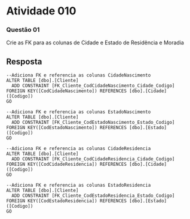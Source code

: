 # Atividade 010

### Questão 01
Crie as FK para as colunas de Cidade e Estado de Residência e Moradia

## Resposta
    --Adiciona FK e referencia as colunas CidadeNascimento
	ALTER TABLE [dbo].[Cliente] 
	  ADD CONSTRAINT [FK_Cliente_CodCidadeNascimento_Cidade_Codigo] FOREIGN KEY([CodCidadeNascimento]) REFERENCES [dbo].[Cidade] ([Codigo])
	GO

	--Adiciona FK e referencia as colunas EstadoNascimento
	ALTER TABLE [dbo].[Cliente] 
	  ADD CONSTRAINT [FK_Cliente_CodEstadoNascimento_Estado_Codigo] FOREIGN KEY([CodEstadoNascimento]) REFERENCES [dbo].[Estado] ([Codigo])
	GO

	--Adiciona FK e referencia as colunas CidadeResidencia
	ALTER TABLE [dbo].[Cliente] 
	  ADD CONSTRAINT [FK_Cliente_CodCidadeResidencia_Cidade_Codigo] FOREIGN KEY([CodCidadeResidencia]) REFERENCES [dbo].[Cidade] ([Codigo])
	GO

	--Adiciona FK e referencia as colunas EstadoResidencia
	ALTER TABLE [dbo].[Cliente] 
	  ADD CONSTRAINT [FK_Cliente_CodEstadoResidencia_Estado_Codigo] FOREIGN KEY([CodEstadoResidencia]) REFERENCES [dbo].[Estado] ([Codigo])
	GO
